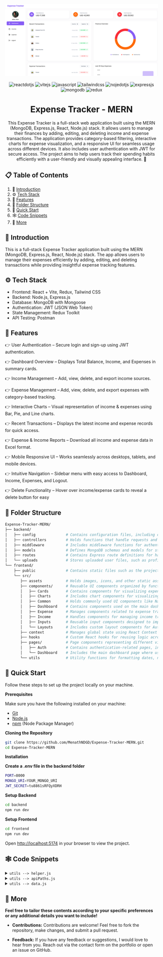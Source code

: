 <div align="center">
  <br />
    <a href="#" target="_blank">
      <img src="./frontend/public/preview.png" alt="Expense Tracker">
    </a>
  <br />

  <br />
  <div>
    <img src="https://img.shields.io/badge/React%20JS-61DAFB.svg?style=for-the-badge&logo=React&logoColor=black" alt="reactdotjs" />
    <img src="https://img.shields.io/badge/vite-%23646CFF.svg?style=for-the-badge&logo=vite&logoColor=white" alt="vitejs" />
    <img src="https://img.shields.io/badge/JavaScript-F7DF1E.svg?style=for-the-badge&logo=JavaScript&logoColor=black" alt="javascript" />
    <img src="https://img.shields.io/badge/tailwindcss-%2338B2AC.svg?style=for-the-badge&logo=tailwind-css&logoColor=white" alt="tailwindcss" />
    <img src="https://img.shields.io/badge/node.js-6DA55F?style=for-the-badge&logo=node.js&logoColor=white" alt="nojedotjs" />
    <img src="https://img.shields.io/badge/express.js-%23404d59.svg?style=for-the-badge&logo=express&logoColor=%2361DAFB" alt="expressjs" />
    <img src="https://img.shields.io/badge/MongoDB-%234ea94b.svg?style=for-the-badge&logo=mongodb&logoColor=white" alt="mongodb" />
    <img src="https://img.shields.io/badge/redux-%23593d88.svg?style=for-the-badge&logo=redux&logoColor=white" alt="redux" />
  </div>

  <h1 align="center">Expense Tracker - MERN</h1>

   <div align="center">
     This Expense Tracker is a full-stack web application built using the MERN (MongoDB, Express.js, React, Node.js) stack. It allows users to manage their finances by adding, editing, and deleting income and expense transactions. The application provides category-based filtering, interactive charts for expense visualization, and a responsive UI for seamless usage across different devices. It also includes user authentication with JWT for secure access. The project aims to help users track their spending habits efficiently with a user-friendly and visually appealing interface. 🚀
    </div>
</div>

## 📋 <a name="table">Table of Contents</a>

1. 🤖 [Introduction](#introduction)
2. ⚙️ [Tech Stack](#tech-stack)
3. 🔋 [Features](#features)
4. 📁 [Folder Structure](#folder-structure)
5. 🤸 [Quick Start](#quick-start)
6. 🕸️ [Code Snippets](#scode-nippets)
7. 🚀 [More](#more)

## <a name="introduction">🤖 Introduction</a>

This is a full-stack Expense Tracker application built using the MERN (MongoDB, Express.js, React, Node.js) stack. The app allows users to manage their expenses efficiently by adding, editing, and deleting transactions while providing insightful expense tracking features.

## <a name="tech-stack">⚙️ Tech Stack</a>

- Frontend: React + Vite, Redux, Tailwind CSS
- Backend: Node.js, Express.js
- Database: MongoDB with Mongoose
- Authentication: JWT (JSON Web Token)
- State Management: Redux Toolkit
- API Testing: Postman

## <a name="features">🔋 Features</a>

👉 User Authentication – Secure login and sign-up using JWT authentication.

👉 Dashboard Overview – Displays Total Balance, Income, and Expenses in summary cards.

👉 Income Management – Add, view, delete, and export income sources.

👉 Expense Management – Add, view, delete, and export expenses with category-based tracking.

👉 Interactive Charts – Visual representation of income & expenses using Bar, Pie, and Line charts.

👉 Recent Transactions – Displays the latest income and expense records for quick access.

👉 Expense & Income Reports – Download all income and expense data in Excel format.

👉 Mobile Responsive UI – Works seamlessly across desktops, tablets, and mobile devices.

👉 Intuitive Navigation – Sidebar menu with easy access to Dashboard, Income, Expenses, and Logout.

👉 Delete Functionality – Hover over income/expense cards to reveal a delete button for easy

## <a name="folder-structure">📁 Folder Structure</a>

```bash
Expense-Tracker-MERN/
├── backend/
│   ├── config              # Contains configuration files, including database connection settings
│   ├── controllers         # Holds functions that handle requests and responses for different API routes.
│   ├── middleware          # Includes middleware functions for authentication, error handling, and request validation.
│   ├── models              # Defines MongoDB schemas and models for storing expenses, users, and other data.
│   ├── routes              # Contains Express route definitions for handling API requests.
│   └── uploads             # Stores uploaded user files, such as profile pictures or receipts.
└── frontend/
    ├── public              # Contains static files such as the project preview image and favicons.
    └── src/
       ├── assets           # Holds images, icons, and other static assets used in the app.
       ├── components/      # Reusable UI components organized by functionality (e.g., Cards, Charts, Inputs).
       │   ├── Cards        # Contains components for visualizing expenses and income trends.
       │   ├── Charts       # Includes chart components for visualizing income and expense trends.
       │   ├── Common       # Holds commonly used UI components like Navbar, modals, and alerts.
       │   ├── Dashboard    # Contains components used on the main dashboard, such as statistics and overviews.
       │   ├── Expense      # Manages components related to expense transactions, including adding, listing, and filtering expenses.
       │   ├── Income       # Handles components for managing income transactions, similar to expenses.
       │   ├── Inputs       # Reusable input components designed to improve usability.
       │   └── Layouts      # Includes custom layout components for Auth and Dashboard to structure the UI.
       ├── context          # Manages global state using React Context API.
       ├── hooks            # Custom React hooks for reusing logic across components.
       ├── pages/           # Page components representing different views, like authentication and dashboard pages.
       │   ├── Auth         # Contains authentication-related pages, including login and registration.
       │   └── Dashboard    # Includes the main dashboard page where users can track their expenses and view analytics.
       └── utils            # Utility functions for formatting dates, numbers, and other reusable logic.
```

## <a name="quick-start">🤸 Quick Start</a>

Follow these steps to set up the project locally on your machine.

**Prerequisites**

Make sure you have the following installed on your machine:

- [Git](https://git-scm.com/)
- [Node.js](https://nodejs.org/en)
- [npm](https://www.npmjs.com/) (Node Package Manager)

**Cloning the Repository**

```bash
git clone https://github.com/MenathNDGD/Expense-Tracker-MERN.git
cd Expense-Tracker-MERN
```

**Installation**

**Create a .env file in the backend folder**

```bash
PORT=8000
MONGO_URI=YOUR_MONGO_URI
JWT_SECRET=tu8861sRFQyXDRH
```

**Setup Backend**

```bash
cd backend
npm run dev
```

**Setup Frontend**

```bash
cd frontend
npm run dev
```

Open [http://localhost:5174](http://localhost:5174) in your browser to view the project.

## <a name="code-snippets">🕸️ Code Snippets</a>

<details>
<summary><code>utils --> helper.js</code></summary>

```javascript
import moment from "moment";

export const validateEmail = (email) => {
  const regex = /^[^\s@]+@[^\s@]+\.[^\s@]+$/;
  return regex.test(email);
};

export const getInitials = (name) => {
  if (!name) return "";

  const words = name.split(" ");

  let initials = "";

  for (let i = 0; i < Math.min(words.length, 2); i++) {
    initials += words[i][0];
  }

  return initials.toUpperCase();
};

export const addThousandSeparator = (num) => {
  if (num == null || isNaN(num)) return "";

  const [integerPart, fractionalPart] = num.toString().split(".");

  const formattedInteger = integerPart.replace(/\B(?=(\d{3})+(?!\d))/g, ",");

  return fractionalPart
    ? `${formattedInteger}.${fractionalPart}`
    : formattedInteger;
};

export const prepareExpenseBarChartData = (data = []) => {
  const chartData = data.map((item) => ({
    category: item?.category,
    amount: item?.amount,
  }));

  return chartData;
};

export const prepareIncomeBarChartData = (data = []) => {
  const sortData = [...data].sort(
    (a, b) => new Date(a.date) - new Date(b.date)
  );

  const chartData = sortData.map((item) => ({
    month: moment(item?.date).format("MMM"),
    amount: item?.amount,
    source: item?.source,
  }));

  return chartData;
};

export const prepareExpenseLineChartData = (data = []) => {
  const sortData = [...data].sort(
    (a, b) => new Date(a.date) - new Date(b.date)
  );

  const chartData = sortData.map((item) => ({
    month: moment(item?.date).format("MMM"),
    amount: item?.amount,
    category: item?.category,
  }));

  return chartData;
};
```

</details>

<details>
<summary><code>utils --> apiPaths.js</code></summary>

```javascript
export const BASE_URL = "http://localhost:8000";

export const API_PATHS = {
  AUTH: {
    LOGIN: "/api/v1/auth/login",
    REGISTER: "/api/v1/auth/register",
    GET_USER_INFO: "/api/v1/auth/getUser",
  },
  DASHBOARD: {
    GET_DATA: "/api/v1/dashboard",
  },
  INCOME: {
    ADD_INCOME: "/api/v1/income/add",
    GET_ALL_INCOME: "/api/v1/income/get",
    DELETE_INCOME: (incomeId) => `/api/v1/income/${incomeId}`,
    DOWNLOAD_INCOME: "/api/v1/income/downloadExcel",
  },
  EXPENSE: {
    ADD_EXPENSE: "/api/v1/expense/add",
    GET_ALL_EXPENSE: "/api/v1/expense/get",
    DELETE_EXPENSE: (expenseId) => `/api/v1/expense/${expenseId}`,
    DOWNLOAD_EXPENSE: "/api/v1/expense/downloadExcel",
  },
  IMAGE: {
    UPLOAD_IMAGE: "/api/v1/auth/upload-image",
  },
};
```

</details>

<details>
<summary><code>utils --> data.js</code></summary>

```javascript
import {
  LuLayoutDashboard,
  LuHandCoins,
  LuWalletMinimal,
  LuLogOut,
} from "react-icons/lu";

export const SIDE_MENU_DATA = [
  {
    id: "01",
    label: "Dashboard",
    icon: LuLayoutDashboard,
    path: "/dashboard",
  },
  {
    id: "02",
    label: "Income",
    icon: LuWalletMinimal,
    path: "/income",
  },
  {
    id: "03",
    label: "Expense",
    icon: LuHandCoins,
    path: "/expense",
  },
  {
    id: "06",
    label: "Logout",
    icon: LuLogOut,
    path: "logout",
  },
];
```

</details>

## <a name="more">🚀 More</a>

**Feel free to tailor these contents according to your specific preferences or any additional details you want to include!**

- **Contributions:** Contributions are welcome! Feel free to fork the repository, make changes, and submit a pull request.

- **Feedback:** If you have any feedback or suggestions, I would love to hear from you. Reach out via the contact form on the portfolio or open an issue on GitHub.
